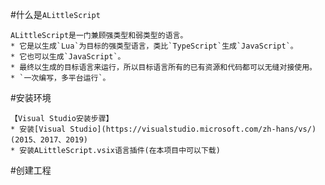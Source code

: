 
#什么是`ALittleScript`

	ALittleScript是一门兼顾强类型和弱类型的语言。
	* 它是以生成`Lua`为目标的强类型语言，类比`TypeScript`生成`JavaScript`。
	* 它也可以生成`JavaScript`。
	* 最终以生成的目标语言来运行，所以目标语言所有的已有资源和代码都可以无缝对接使用。
	* `一次编写，多平台运行`。

#安装环境

	【Visual Studio安装步骤】
	* 安装[Visual Studio](https://visualstudio.microsoft.com/zh-hans/vs/)(2015、2017、2019)
	* 安装ALittleScript.vsix语言插件(在本项目中可以下载)

#创建工程
